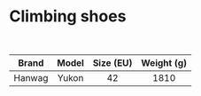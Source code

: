# Climbing shoes

<br>

| Brand  | Model | Size (EU) | Weight (g) |
| :----: | :---: | :-------: | :--------: |
| Hanwag | Yukon |    42     |    1810    |